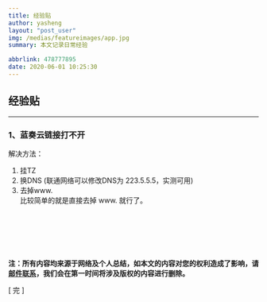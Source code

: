 ```yaml
---
title: 经验贴
author: yasheng
layout: "post_user"
img: /medias/featureimages/app.jpg
summary: 本文记录日常经验

abbrlink: 478777895
date: 2020-06-01 10:25:30
---
```


## 经验贴
---



### 1、蓝奏云链接打不开

解决方法：

1. 挂TZ     
2. 换DNS (联通网络可以修改DNS为 223.5.5.5，实测可用)
3. 去掉www.   
比较简单的就是直接去掉 www. 就行了。

​                             

​                           

​                                



**注：所有内容均来源于网络及个人总结，如本文的内容对您的权利造成了影响，请<a href="mailto:1058349718@qq.com">邮件联系</a>，我们会在第一时间将涉及版权的内容进行删除。**

[  完  ]